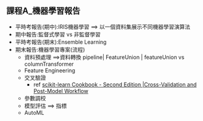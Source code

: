 ## 課程A_機器學習報告
- 平時考報告(期中):IRIS機器學習 ==> 以一個資料集展示不同機器學習演算法
- 期中報告:監督式學習 vs 非監督學習
- 平時考報告(期末):Ensemble Learning
- 期末報告:機器學習專案(流程)
  - 資料預處理 ==>資料轉換 pipeline| FeatureUnion | featureUnion vs columnTransformer
  - Feature Engineering
  - 交叉驗證
    - ref [scikit-learn Cookbook - Second Edition |Cross-Validation and Post-Model Workflow](https://learning.oreilly.com/library/view/scikit-learn-cookbook/9781787286382/)
  - 參數調校
  - 模型評估 ==> 指標
  - AutoML 
